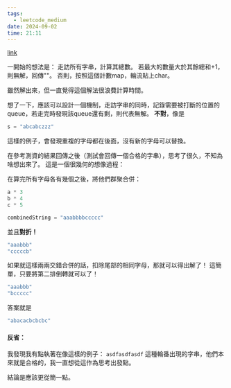 ```yaml
---
tags:
  - leetcode_medium
date: 2024-09-02
time: 21:11
---
```

[link](https://leetcode.com/problems/reorganize-string/description/)

一開始的想法是：
走訪所有字串，計算其總數。
若最大的數量大於其餘總和+1，則無解，回傳""。
否則，按照這個計數map，輪流貼上char。


雖然解出來，但一直覺得這個解法很浪費計算時間。

想了一下，應該可以設計一個機制，走訪字串的同時，記錄需要被打斷的位置的queue，若走完時發現該queue還有剩，則代表無解。
**不對**，像是
```ts
s = "abcabczzz"
```
這樣的例子，會發現重複的字母都在後面，沒有新的字母可以替換。




在參考測資的結果回傳之後（測試會回傳一個合格的字串），思考了很久，不知為啥想出來了。
這是一個很幾何的想像過程：

在算完所有字母各有幾個之後，將他們群聚合併：
```ts
a * 3
b * 4
c * 5

combinedString = "aaabbbbccccc"
```
並且**對折！**
```ts
"aaabbb"
"cccccb"
```
如果就這樣兩兩交錯合併的話，扣除尾部的相同字母，那就可以得出解了！
這簡單，只要將第二排倒轉就可以了！
```ts
"aaabbb"
"bccccc"
```
答案就是
```ts
"abacacbcbcbc"
```

#### 反省：
我發現我有點執著在像這樣的例子：
`asdfasdfasdf`
這種輪番出現的字串，他們本來就是合格的，我一直想從這作為思考出發點。

結論是應該更從簡一點。
